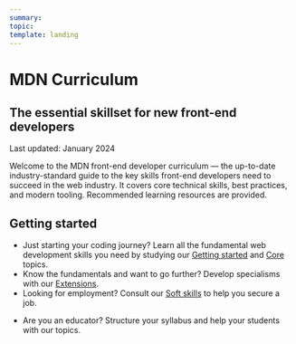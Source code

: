 ```yaml
---
summary:
topic:
template: landing
---
```


# MDN Curriculum

## The essential skillset for new front-end developers

Last updated: January 2024

Welcome to the MDN front-end developer curriculum — the up-to-date industry-standard guide to the key skills front-end developers need to succeed in the web industry. It covers core technical skills, best practices, and modern tooling. Recommended learning resources are provided.

## Getting started

- Just starting your coding journey? Learn all the fundamental web development skills you need by studying our [Getting started](./1-getting-started/) and [Core](./2-core/) topics.
- Know the fundamentals and want to go further? Develop specialisms with our [Extensions](./3-extensions/).
- Looking for employment? Consult our [Soft skills](./1-getting-started/1-soft-skills.md) to help you secure a job.
<!-- for Anuja: leave some space here to separate the student offering from the educator one -->
- Are you an educator? Structure your syllabus and help your students with our topics.
